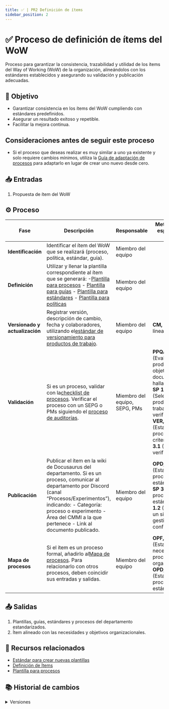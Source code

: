 ```yaml
---
title: ✅ | PR2 Definición de ítems
sidebar_position: 2
---
```

# ✅ Proceso de definición de ítems del WoW

Proceso para garantizar la consistencia, trazabilidad y utilidad de los ítems del Way of Working (WoW) de la organización, alineándolos con los estándares establecidos y asegurando su validación y publicación adecuadas.

## 🎯 Objetivo

- Garantizar consistencia en los ítems del WoW cumpliendo con estándares predefinidos.
- Asegurar un resultado exitoso y repetible.
- Facilitar la mejora continua.


## Consideraciones antes de seguir este proceso

- Si el proceso que deseas realizar es muy similar a uno ya existente y solo requiere cambios mínimos, utiliza la [Guía de adaptación de procesos](../guias/documentacion/guiaAdaptacionDeProcesos.md) para adaptarlo en lugar de crear uno nuevo desde cero.


## 📥 Entradas

1. Propuesta de ítem del WoW

## ⚙️ Proceso


| Fase                            | Descripción                                                                                                                                                                                                                                                                                                                                    | Responsable                   | Meta y práctica específica del CMMI                                                                                                                                                                                                                       |
| ------------------------------- | ----------------------------------------------------------------------------------------------------------------------------------------------------------------------------------------------------------------------------------------------------------------------------------------------------------------------------------------------- | ----------------------------- | ----------------------------------------------------------------------------------------------------------------------------------------------------------------------------------------------------------------------------------------------------------- |
| **Identificación**             | Identificar el ítem del WoW que se realizará (proceso, política, estándar, guía).                                                                                                                                                                                                                                                          | Miembro del equipo            |                                                                                                                                                                                                                                                             |
| **Definición**                 | Utilizar y llenar la plantilla correspondiente al ítem que se generará: -[Plantilla para procesos](../plantillas/plantilla-procesos.md) - [Plantilla para guías](../plantillas/plantilla-guias.md) - [Plantilla para estándares](../plantillas/plantilla-estandares.md) - [Plantilla para políticas](../plantillas/plantilla-politicas.md) | Miembro del equipo            |                                                                                                                                                                                                                                                             |
| **Versionado y actualización** | Registrar versión, descripción de cambio, fecha y colaboradores, utilizando el[estándar de versionamiento para productos de trabajo](/docs/standards/versionamiento-productos-trabajo).                                                                                                                                                      | Miembro del equipo            | **CM, SP 1.3** (Crear línea base).                                                                                                                                                                                                                         |
| **Validación**                 | Si es un proceso, validar con la[checklist de procesos](https://docs.google.com/document/d/1liN92VIwwWS9bq-obzOMFH6qC1ZKm_KUy4ci9LhZJOQ/edit?usp=drive_link). Verificar el proceso con un SEPG o PMs siguiendo el [proceso de auditorías](./PR12-auditorias.md).                                                                               | Miembro del equipo, SEPG, PMs | **PPQA, SP 1.2** (Evaluar productos objetivamente y documentar hallazgos), **VER, SP 1.1** (Seleccionar los productos de trabajo para verificación), **VER, SP 1.3** (Establecer procedimientos y criterios), **VER, SP 3.1** (Realizar la verificación). |
| **Publicación**                | Publicar el ítem en la wiki de Docusaurus del departamento. Si es un proceso, comunicar al departamento por Discord (canal “Procesos/Experimentos”), indicando: - Categoría: proceso o experimento - Área del CMMI a la que pertenece - Link al documento publicado.                                                                       | Miembro del equipo            | **OPD, SP 1.1** (Establecer los procesos estándar), **OPF, SP 3.2** (Desplegar procesos estándar), **CM, SP 1.2** (Establecer un sistema de gestión de configuración).                                                                                  |
| **Mapa de procesos**            | Si el ítem es un proceso formal, añadirlo al[Mapa de procesos](/docs/procesos/mapa-procesos). Para relacionarlo con otros procesos, deben coincidir sus entradas y salidas.                                                                                                                                                                   | Miembro del equipo            | **OPF, SP 1.1** (Establecer necesidades de proceso organizacionales), **OPD, SP 1.1** (Establecer los procesos estándar).                                                                                                                                  |

## 📤 Salidas

1. Plantillas, guías, estándares y procesos del departamento estandarizados.
2. Ítem alineado con las necesidades y objetivos organizacionales.

## 📎 Recursos relacionados

- [Estándar para crear nuevas plantillas](/docs/next/standards/estandar-plantillas)
- [Definición de Ítems](/docs/next/procesos/PR2-definicion-items)
- [Plantilla para procesos](/docs/next/plantillas/plantilla-procesos)

## 📚 Historial de cambios

<details>
  <summary>Versiones</summary>
  | **Versión** | **Descripción del cambio**                                | **Fecha**   | **Colaborador**                                   |
  |-------------|------------------------------------------------------------|-------------|---------------------------------------------------|
  | 2.0         | Proceso inicial para generar procesos                      |             | Valeria Zuñiga Mendoza, Paola María Garrido Monte |
  | 2.1         | Añadir la plantilla base de procesos                       |             | Valeria Zuñiga Mendoza                            |
  | 2.2         | Cambios de lógica para Docusaurus                          |             | Juan Pablo Chávez Leal                            |
  | 2.3         | Cambio al control de cambios                               | 18/04/2025  | Miguel Angel, Diego Alfaro                        |
  | 2.4         | Refactorización                                            | 18/04/2025  | Diego Fuentes                                     |
  | 2.5         | Implementar política de gestión de procesos                | 08/05/2025  | Mariana Juárez                                    |
  | 2.6         | Agregar redirección a guía de adaptación de procesos       | 14/05/2025  | Ethan Luna                                        |
  | 3.0         | Proceso de definición de ítems del WoW                     | 15/05/2025  | Daniel Contreras, Diego Antonio García Padilla    |
  | 4.0     | Actualización al formato estándar de procesos              | 18/05/2025  | Ángel Mauricio Ramírez Herrera                    |
  | 4.1     | Agregar redirección a guía de adaptación de procesos              | 19/05/2025  | Ethan Luna Cadó
</details>
